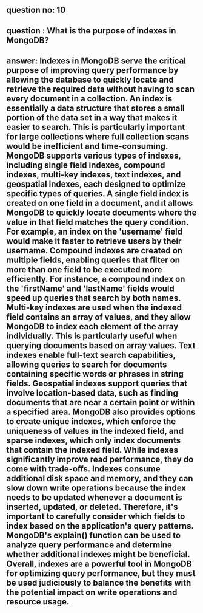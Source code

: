 
## question no: 10

## question : What is the purpose of indexes in MongoDB?

## answer: Indexes in MongoDB serve the critical purpose of improving query performance by allowing the database to quickly locate and retrieve the required data without having to scan every document in a collection. An index is essentially a data structure that stores a small portion of the data set in a way that makes it easier to search. This is particularly important for large collections where full collection scans would be inefficient and time-consuming. MongoDB supports various types of indexes, including single field indexes, compound indexes, multi-key indexes, text indexes, and geospatial indexes, each designed to optimize specific types of queries. A single field index is created on one field in a document, and it allows MongoDB to quickly locate documents where the value in that field matches the query condition. For example, an index on the 'username' field would make it faster to retrieve users by their username. Compound indexes are created on multiple fields, enabling queries that filter on more than one field to be executed more efficiently. For instance, a compound index on the 'firstName' and 'lastName' fields would speed up queries that search by both names. Multi-key indexes are used when the indexed field contains an array of values, and they allow MongoDB to index each element of the array individually. This is particularly useful when querying documents based on array values. Text indexes enable full-text search capabilities, allowing queries to search for documents containing specific words or phrases in string fields. Geospatial indexes support queries that involve location-based data, such as finding documents that are near a certain point or within a specified area. MongoDB also provides options to create unique indexes, which enforce the uniqueness of values in the indexed field, and sparse indexes, which only index documents that contain the indexed field. While indexes significantly improve read performance, they do come with trade-offs. Indexes consume additional disk space and memory, and they can slow down write operations because the index needs to be updated whenever a document is inserted, updated, or deleted. Therefore, it's important to carefully consider which fields to index based on the application's query patterns. MongoDB's explain() function can be used to analyze query performance and determine whether additional indexes might be beneficial. Overall, indexes are a powerful tool in MongoDB for optimizing query performance, but they must be used judiciously to balance the benefits with the potential impact on write operations and resource usage.
      